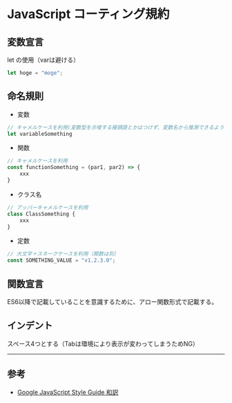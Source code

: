 # JavaScript コーティング規約


## 変数宣言

let の使用（varは避ける）
```javascript
let hoge = "moge";
```

## 命名規則

- 変数
```javascript
// キャメルケースを利用(変数型を示唆する接頭語とかはつけず、変数名から推測できるようにする。もしくは今後はTypeScriptへ移行)
let variableSomething
```

- 関数
```javascript
// キャメルケースを利用
const functionSomething = (par1, par2) => {
    xxx
}
```

- クラス名
```javascript
// アッパーキャメルケースを利用
class ClassSomething {
    xxx
}
```

- 定数
```javascript
// 大文字＋スネークケースを利用（関数は別）
const SOMETHING_VALUE = "v1.2.3.0";
```

## 関数宣言
ES6以降で記載していることを意識するために、アロー関数形式で記載する。


## インデント
スペース4つとする（Tabは環境により表示が変わってしまうためNG）

  
  

***

## 参考

- [Google JavaScript Style Guide 和訳](https://cou929.nu/data/google_javascript_style_guide/)
